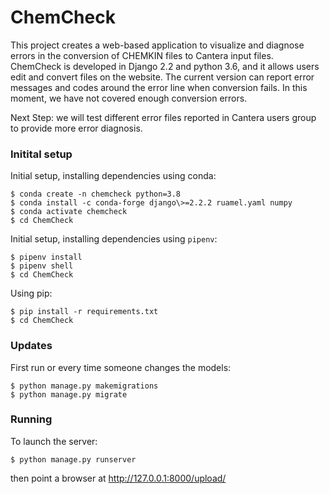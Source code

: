 # ChemCheck

This project creates a web-based application to visualize and diagnose errors in the conversion of CHEMKIN files to Cantera input files.
ChemCheck is developed in Django 2.2 and python 3.6, and it allows users edit and convert files on the website. The current version can
report error messages and codes around the error line when conversion fails. In this moment, we have not covered enough conversion errors.

Next Step: we will test different error files reported in Cantera users group to provide more error diagnosis.

### Initital setup

Initial setup, installing dependencies using conda:

    $ conda create -n chemcheck python=3.8 
    $ conda install -c conda-forge django\>=2.2.2 ruamel.yaml numpy
    $ conda activate chemcheck
    $ cd ChemCheck

Initial setup, installing dependencies using `pipenv`:

    $ pipenv install
    $ pipenv shell
    $ cd ChemCheck

Using pip:

    $ pip install -r requirements.txt
    $ cd ChemCheck

### Updates

First run or every time someone changes the models:

    $ python manage.py makemigrations
    $ python manage.py migrate

### Running

To launch the server:

    $ python manage.py runserver

then point a browser at http://127.0.0.1:8000/upload/
